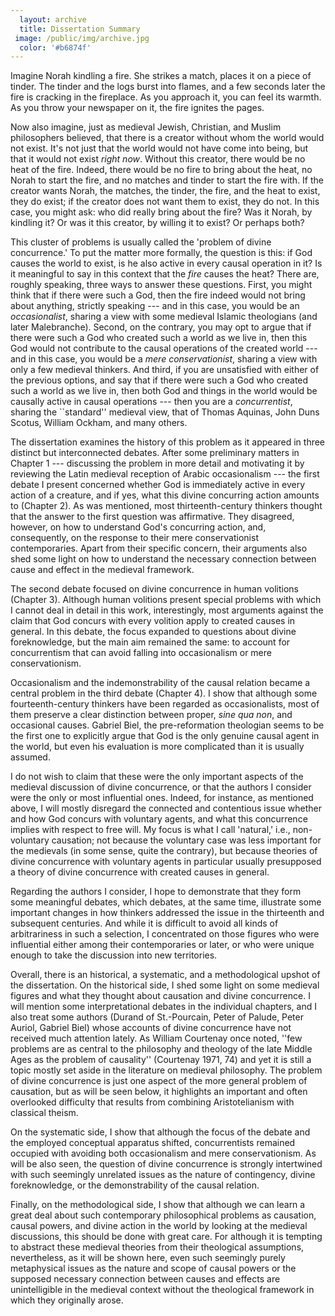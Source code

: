 ```yaml
---
  layout: archive
  title: Dissertation Summary
 image: /public/img/archive.jpg
  color: '#b6874f'
---
```


Imagine Norah kindling a fire. She strikes a match, places it on a piece of tinder. The tinder and the logs burst into flames, and a few seconds later the fire is cracking in the fireplace. As you approach it, you can feel its warmth. As you throw your newspaper on it, the fire ignites the pages.

Now also imagine, just as medieval Jewish, Christian, and Muslim philosophers believed, that there is a creator without whom the world would not exist. It's not just that the world would not have come into being, but that it would not exist *right now*. Without this creator, there would be no heat of the fire. Indeed, there would be no fire to bring about the heat, no Norah to start the fire, and no matches and tinder to start the fire with. If the creator wants Norah, the matches, the tinder, the fire, and the heat to exist, they do exist; if the creator does not want them to exist, they do not. In this case, you might ask: who did really bring about the fire? Was it Norah, by kindling it? Or was it this creator, by willing it to exist? Or perhaps both?

This cluster of problems is usually called the 'problem of divine concurrence.' To put the matter more formally, the question is this:
if God causes the world to exist, is he also active in every causal operation in it? Is it meaningful to say in this context that the *fire* causes the heat? There are, roughly speaking, three ways to answer these questions.
First, you might think that if there were such a God, then the fire indeed would not bring about anything, strictly speaking --- and in this case, you would be an *occasionalist*, sharing a view with some medieval Islamic theologians (and later Malebranche). Second, on the contrary, you may opt to argue that if there were such a God who created such a world as we live in, then this God would not contribute to the causal operations of the created world --- and in this case, you would be a *mere conservationist*, sharing a view with only a few medieval thinkers. And third, if you are unsatisfied with either of the previous  options, and say that if there were such a God who created such a world as we live in, then  both God and things in the world would be causally active in causal operations --- then you are a *concurrentist*, sharing the ``standard'' medieval view, that of Thomas Aquinas, John Duns Scotus, William Ockham, and many others.

The dissertation examines the history of this problem as it appeared in three distinct but interconnected debates.
After some preliminary matters in Chapter 1 --- discussing the problem in more detail and motivating it by reviewing the Latin medieval reception of Arabic occasionalism --- the first debate I present
concerned whether God is immediately active in every action of a creature, and if yes, what this divine concurring action amounts to (Chapter 2). As was mentioned, most thirteenth-century thinkers thought that the answer to the first question was affirmative. They disagreed, however, on how to understand God's concurring action, and, consequently, on the response to their mere conservationist contemporaries. Apart from their specific concern, their arguments also shed some light on how to understand the necessary connection between cause and effect in the medieval framework.

The second debate focused on divine concurrence in human volitions (Chapter 3). Although human volitions present special problems with which I  cannot deal in detail in this work, interestingly, most arguments against the claim that God concurs with every volition apply to created causes in general. In this debate, the focus expanded to questions about divine foreknowledge, but the main aim remained the same: to account for concurrentism that can avoid falling into occasionalism or mere conservationism.

Occasionalism and the indemonstrability of the causal relation became a central problem in the third debate (Chapter 4). I show that although some fourteenth-century thinkers have been regarded as occasionalists, most of them preserve a clear distinction between proper, *sine qua non*, and occasional causes. Gabriel Biel, the pre-reformation theologian seems to be the first one to explicitly argue that God is the only genuine causal agent in the world, but even his evaluation is more complicated than it is usually assumed.

I do not wish to claim that these were the only important aspects of the medieval discussion of divine concurrence, or that the authors I consider were the only or most influential ones. Indeed, for instance, as mentioned above, I will mostly disregard the connected and  contentious issue whether and how God concurs with voluntary agents, and what this concurrence implies with respect to free will. My focus is what I call 'natural,' i.e., non-voluntary causation; not because the voluntary case was less important for the medievals (in some sense, quite the contrary), but because theories of divine concurrence with voluntary agents in particular usually presupposed a theory of divine concurrence with created causes in general.

Regarding the authors I consider, I hope to demonstrate that they form some meaningful debates, which debates, at the same time, illustrate some important changes in how thinkers addressed the issue in the thirteenth and subsequent centuries. And while it is difficult to avoid all kinds of arbitrariness in such a selection, I concentrated on those figures who were influential either among their contemporaries or later, or who were unique enough to take the discussion into  new territories.

Overall, there is an historical, a systematic, and a methodological upshot of the dissertation. On the historical side, I shed some light on some medieval figures and what they thought about causation and divine concurrence. I will mention some interpretational debates in the individual chapters, and I also treat some authors (Durand of St.-Pourcain, Peter of Palude, Peter Auriol, Gabriel Biel) whose accounts of divine concurrence have not received much attention lately. As William Courtenay once noted, ''few problems are as central to the philosophy and theology of the late Middle Ages as the problem of causality'' (Courtenay 1971, 74) and yet it is still a topic mostly set aside in the literature on medieval philosophy. The problem of divine concurrence is just one aspect of the more general problem of causation, but as will be seen below, it highlights an important and often overlooked difficulty that results from combining Aristotelianism with classical theism.

On the systematic side, I show that although the focus of the debate and the employed conceptual apparatus shifted, concurrentists remained occupied with avoiding both occasionalism and mere conservationism. As will be also seen, the question of divine concurrence is strongly intertwined with such seemingly unrelated issues as the nature of contingency, divine foreknowledge, or the demonstrability of the causal relation.

Finally, on the methodological side, I show that although we can learn a great deal about such contemporary philosophical problems as causation, causal powers, and divine action in the world  by looking at the medieval discussions, this should be done with great care. For although it is tempting to abstract these medieval theories from  their theological assumptions, nevertheless, as  it will be shown here, even such seemingly purely metaphysical issues as the nature and scope of causal powers or the supposed necessary connection between causes and effects are unintelligible in the medieval context without the theological framework in which they originally arose.
